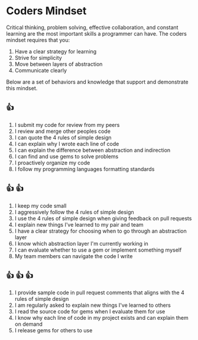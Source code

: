 # Coders Mindset

Critical thinking, problem solving, effective collaboration, and constant
learning are the most important skills a programmer can have. The coders
mindset requires that you:

1. Have a clear strategy for learning
1. Strive for simplicity
1. Move between layers of abstraction
1. Communicate clearly

Below are a set of behaviors and knowledge that support and demonstrate this
mindset.

## :+1:
1. I submit my code for review from my peers
1. I review and merge other peoples code
1. I can quote the 4 rules of simple design
1. I can explain why I wrote each line of code
1. I can explain the difference between abstraction and indirection
1. I can find and use gems to solve problems
1. I proactively organize my code
1. I follow my programming languages formatting standards

## :+1: :+1:
1. I keep my code small
1. I aggressively follow the 4 rules of simple design
1. I use the 4 rules of simple design when giving feedback on pull requests
1. I explain new things I've learned to my pair and team
1. I have a clear strategy for choosing when to go through an abstraction layer
1. I know which abstraction layer I'm currently working in
1. I can evaluate whether to use a gem or implement something myself
1. My team members can navigate the code I write

## :+1: :+1: :+1:

1. I provide sample code in pull request comments that aligns with the 4 rules
   of simple design
1. I am regularly asked to explain new things I've learned to others
1. I read the source code for gems when I evaluate them for use
1. I know why each line of code in my project exists and can explain them on
   demand
1. I release gems for others to use



